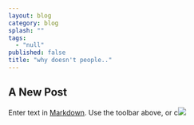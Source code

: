 ```yaml
---
layout: blog
category: blog
splash: ""
tags: 
  - "null"
published: false
title: "why doesn't people.."
---
```


## A New Post

Enter text in [Markdown](http://daringfireball.net/projects/markdown/). Use the toolbar above, or c![]({{site.baseurl}}/http://static.fjcdn.com/gifs/My+first+gif+ever+made+in+adobe+flash+i+know_a62789_4636481.gif)
